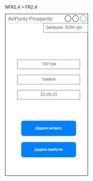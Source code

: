NFR2.4 = FR2.4

![FR](/1-SoftwareRequirements/1.4-FuncNonFuncRequirements/1.4.4-NFRUserInterfaceOUTPUT/NFR2.4.jpg)
